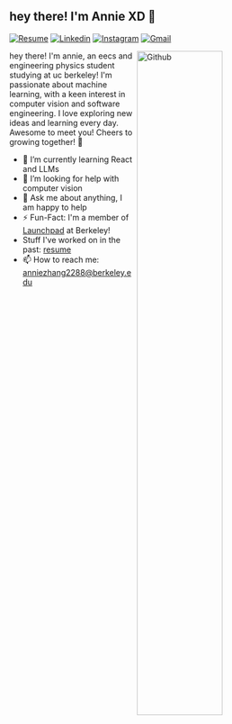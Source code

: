<!-- Your title -->
## hey there! I'm Annie XD 🌱
<!-- Your badges
You can use the website to generate badges: https://shields.io/
-->
[![Resume](https://img.shields.io/badge/website-000000?style=for-the-badge&logo=About.me&logoColor=white)](https://drive.google.com/file/d/1aVru3NnCILvRfqmHebasC9ERRfWgPojg/view?usp=sharing)
[![Linkedin](https://img.shields.io/badge/LinkedIn-0077B5?style=for-the-badge&logo=linkedin&logoColor=white)](https://www.linkedin.com/in/anniezhang2288/)
[![Instagram](https://img.shields.io/badge/Instagram-E4405F?style=for-the-badge&logo=instagram&logoColor=white)](https://www.instagram.com/annie_zhang2288/)
[![Gmail](https://img.shields.io/badge/Gmail-D14836?style=for-the-badge&logo=gmail&logoColor=white)](mailto:anniezhang2288@berkeley.edu)
&nbsp;
<!-- Talking about you -->
<!-- Any image aligned to the right. Beware the width -->
<img width="55%" align="right" alt="Github" src="https://uploads-ssl.webflow.com/63788e08faa874e552de167c/6401327122f48cdaaca16594_Frame.png" />

hey there! I'm annie, an eecs and engineering physics student studying at uc berkeley! I'm passionate about machine learning, with a keen interest in computer vision and software engineering. I love exploring new ideas and learning every day. Awesome to meet you! Cheers to growing together! 🚀 

- 🌱 I’m currently learning React and LLMs
- 🤔 I’m looking for help with computer vision
- 💬 Ask me about anything, I am happy to help
- ⚡️ Fun-Fact: I'm a member of [Launchpad](https://launchpad.berkeley.edu/) at Berkeley! 
- Stuff I've worked on in the past: [resume](https://drive.google.com/file/d/1aVru3NnCILvRfqmHebasC9ERRfWgPojg/view?usp=sharing)
- 📫 How to reach me: anniezhang2288@berkeley.edu

